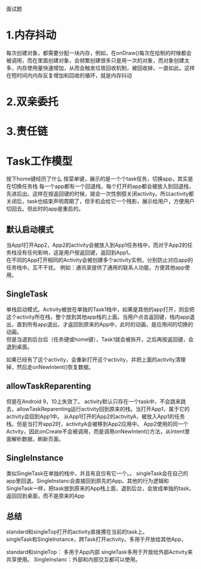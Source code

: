 面试题

# 1.内存抖动
每次创建对象，都需要分配一块内存，例如，在onDraw()每次在绘制的时候都会被调用，而在里面创建对象，会频繁创建很多只是用一次的对象，而对象创建太多，内存使用量快速增加，从而会触发垃圾回收机制，被回收掉，一直如此。这样在短时间内内存反复增加和回收的循环，就是内存抖动

# 2.双亲委托

# 3.责任链

# Task工作模型
按下home键经历了什么
按菜单键，展示的是一个个task任务，切换app，其实是在切换任务栈
每一个app都有一个回退栈，每个打开的app都会被放入到回退栈，先进后出。这样在按返回键的时候，就会一次性倒叙关闭activity。所以activity都关闭后，task也结束声明周期了，但手机会给它一个残影，展示给用户，方便用户切回去。但此时的app是重启的。  

## 默认启动模式
当App1打开App2，App2的activity会被放入到App1任务栈中，而对于App2的任务栈没有任何影响，这是用户按返回键，返回到App1。  
在不同的App打开相同的Activity会被创建多个activity实例，分别防止对应app的任务栈中。互不干扰。
例如：通讯录提供了通用的联系人功能，方便其他app使用。

## SingleTask
单栈启动模式。Activity被放在单独的Task1栈中，如果是其他的app打开，则会把这个activity所在栈，整个放到其他app栈的上面。当用户点击返回键，栈内app退出，直到所有app退出，才返回到原来的App中，此时的动画，是应用间的切换的动画。  
但是当退到后台后（任务键或home键），Task1就会被拆开。之后再按返回键，会退到桌面。

如果已经有了这个activity，会重新打开这个activity，并把上面的activity清理掉，然后走onNewIntent()恢复数据。


## allowTaskReparenting
但是在Android 9，10上失效了。
activity默认只存在一个task中，不会跳来跳去，allowTaskReparenting运行activity回到原来的栈。当打开App1，属于它的activity会回到App1中。
从App1打开的App2的activityA，被放入App1的任务栈。但是当打开app2时，activityA会被移到App2应用中。
App2使用的同一个Actvity，因此onCreate不会被调用，而是调用onNewIntent()方法，从Intent里面解析数据，刷新页面。

## SingleInstance
类似SingleTask在单独的栈中，并且有且仅有它一个。。
singleTask会在自己的app里回退。SingleInstanc会直接回到原先的App。其他的行为逻辑和SingleTask一样，把task放到原来的App栈上面，退到后台，会放成单独的task，返回回到桌面，而不是原来的App


## 总结
standard和singleTop打开的activity直接摞在当前的task上。  
singleTask和SingleInstance，跨Task打开activity。多用于开放给其他App，

standard和singleTop： 多用于App内部
singleTask多用于开放给外部Activity来共享使用。
SingleInstanc：外部和内部交互都可以使用。